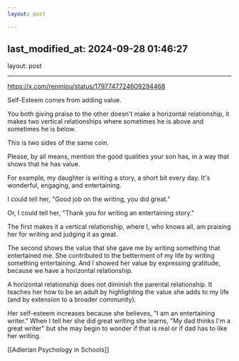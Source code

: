 ```yaml
---
layout: post

---
```

last_modified_at: 2024-09-28 01:46:27
---
layout: post

---
https://x.com/renmiou/status/1797747724609294468

Self-Esteem comes from adding value. 

You both giving praise to the other doesn't make a horizontal relationship, it makes two vertical relationships where sometimes he is above and sometimes he is below. 

This is two sides of the same coin. 

Please, by all means, mention the good qualities your son has, in a way that shows that he has value. 

For example, my daughter is writing a story, a short bit every day. It's wonderful, engaging, and entertaining. 

I could tell her, "Good job on the writing, you did great."

Or, I could tell her, "Thank you for writing an entertaining story."

The first makes it a vertical relationship, where I, who knows all, am praising her for writing and judging it as great. 

The second shows the value that she gave me by writing something that entertained me. She contributed to the betterment of my life by writing something entertaining. And I showed her value by expressing gratitude, because we have a horizontal relationship. 

A horizontal relationship does not diminish the parental relationship. It teaches her how to be an adult by highlighting the value she adds to my life (and by extension to a broader community).

Her self-esteem increases because she believes, "I am an entertaining writer." When I tell her she did great writing she learns, "My dad thinks I'm a great writer" but she may begin to wonder if that is real or if dad has to like her writing. 

[[Adlerian Psychology in Schools]]